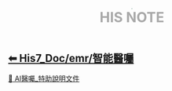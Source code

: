 <div style="text-align:center;padding-bottom: 20px">
  <div style="width: 100%;">
      <img src="../../his_clin/img/open-book.png" style="zoom:15%;" />
  </div>
  <b style="color: darkgray; font-size: 28px; margin-top: 10px">HIS NOTE</b>
</div>

## [⬅ His7_Doc/emr/智能醫囑](./His7_Doc_emr.md)

[📄 AI醫囑_特助說明文件](../../His7_Doc/emr/智能醫囑_Doc/AI醫囑_特助說明文件.md)
